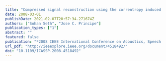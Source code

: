 ```yaml
---
title: "Compressed signal reconstruction using the correntropy induced metric"
date: 2008-03-01
publishDate: 2021-02-07T20:57:34.271674Z
authors: ["Sohan Seth", "Jose C. Principe"]
publication_types: ["1"]
abstract: ""
featured: false
publication: "*2008 IEEE International Conference on Acoustics, Speech and Signal Processing*"
url_pdf: "http://ieeexplore.ieee.org/document/4518492/"
doi: "10.1109/ICASSP.2008.4518492"
---
```



